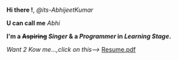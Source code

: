 **Hi there !**, *@its-AbhijeetKumar*

**U can call me** *Abhi*

**I'm a ~~Aspiring~~ **_Singer_** & a **_Programmer_** in _Learning Stage_.**

*Want 2 Kow me...,click on this-->* [Resume.pdf](https://github.com/its-AbhijeetKumar/its-AbhijeetKumar/files/7156469/Resume_Olivee1.pdf)



